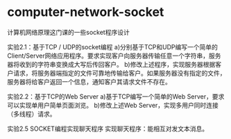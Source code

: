 # computer-network-socket
计算机网络原理这门课的一些socket程序设计

实验2.1：基于TCP / UDP的socket编程
a)分别基于TCP和UDP编写一个简单的Client/Server网络应用程序。要求实现客户向服务器传输任意一个字符串，服务器将收到的字符串变换成大写后传回客户。
b)修改上述程序，实现服务器根据客户请求，将服务器端指定的文件可靠地传输给客户。如果服务器没有指定的文件，服务器将给客户返回一个信息，通知客户其请求文件不存在。

实验2.2：基于TCP的Web Server
a)基于TCP编写一个简单的Web Server，要求可以实现单用户简单页面浏览。
b)修改上述Web Server，实现多用户同时连接（多线程）请求。

实验2.5  SOCKET编程实现聊天程序 
实现聊天程序：能相互对发文本消息。
